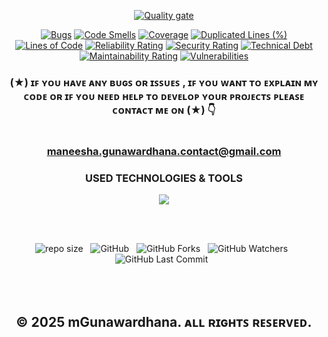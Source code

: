 <div align="center">

[![Quality gate](https://sonarcloud.io/api/project_badges/quality_gate?project=mgunawardhana_univiser-shopping-micro-service)](https://sonarcloud.io/summary/new_code?id=mgunawardhana_univiser-shopping-micro-service)

</div>

<div align="center">

[![Bugs](https://sonarcloud.io/api/project_badges/measure?project=mgunawardhana_univiser-shopping-micro-service&metric=bugs)](https://sonarcloud.io/summary/new_code?id=mgunawardhana_univiser-shopping-micro-service)
[![Code Smells](https://sonarcloud.io/api/project_badges/measure?project=mgunawardhana_univiser-shopping-micro-service&metric=code_smells)](https://sonarcloud.io/summary/new_code?id=mgunawardhana_univiser-shopping-micro-service)
[![Coverage](https://sonarcloud.io/api/project_badges/measure?project=mgunawardhana_univiser-shopping-micro-service&metric=coverage)](https://sonarcloud.io/summary/new_code?id=mgunawardhana_univiser-shopping-micro-service)
[![Duplicated Lines (%)](https://sonarcloud.io/api/project_badges/measure?project=mgunawardhana_univiser-shopping-micro-service&metric=duplicated_lines_density)](https://sonarcloud.io/summary/new_code?id=mgunawardhana_univiser-shopping-micro-service)
[![Lines of Code](https://sonarcloud.io/api/project_badges/measure?project=mgunawardhana_univiser-shopping-micro-service&metric=ncloc)](https://sonarcloud.io/summary/new_code?id=mgunawardhana_univiser-shopping-micro-service)
[![Reliability Rating](https://sonarcloud.io/api/project_badges/measure?project=mgunawardhana_univiser-shopping-micro-service&metric=reliability_rating)](https://sonarcloud.io/summary/new_code?id=mgunawardhana_univiser-shopping-micro-service)
[![Security Rating](https://sonarcloud.io/api/project_badges/measure?project=mgunawardhana_univiser-shopping-micro-service&metric=security_rating)](https://sonarcloud.io/summary/new_code?id=mgunawardhana_univiser-shopping-micro-service)
[![Technical Debt](https://sonarcloud.io/api/project_badges/measure?project=mgunawardhana_univiser-shopping-micro-service&metric=sqale_index)](https://sonarcloud.io/summary/new_code?id=mgunawardhana_univiser-shopping-micro-service)
[![Maintainability Rating](https://sonarcloud.io/api/project_badges/measure?project=mgunawardhana_univiser-shopping-micro-service&metric=sqale_rating)](https://sonarcloud.io/summary/new_code?id=mgunawardhana_univiser-shopping-micro-service)
[![Vulnerabilities](https://sonarcloud.io/api/project_badges/measure?project=mgunawardhana_univiser-shopping-micro-service&metric=vulnerabilities)](https://sonarcloud.io/summary/new_code?id=mgunawardhana_univiser-shopping-micro-service)

</div>

<div align="center">

### (★) ɪꜰ ʏᴏᴜ ʜᴀᴠᴇ ᴀɴʏ ʙᴜɢꜱ ᴏʀ ɪꜱꜱᴜᴇꜱ , ɪꜰ ʏᴏᴜ ᴡᴀɴᴛ ᴛᴏ ᴇxᴘʟᴀɪɴ ᴍʏ ᴄᴏᴅᴇ ᴏʀ ɪꜰ ʏᴏᴜ ɴᴇᴇᴅ ʜᴇʟᴘ ᴛᴏ ᴅᴇᴠᴇʟᴏᴘ ʏᴏᴜʀ ᴘʀᴏᴊᴇᴄᴛꜱ ᴘʟᴇᴀꜱᴇ ᴄᴏɴᴛᴀᴄᴛ ᴍᴇ ᴏɴ (★) 👇<br> <br> <br> maneesha.gunawardhana.contact@gmail.com

</div>

<div align="center">
 <h3>USED TECHNOLOGIES & TOOLS</h3>
     <img src="https://skillicons.dev/icons?i=java,maven,spring,idea,postman,postgres,git,github" />

</div>

<br><br>
<div align="center">

![repo size](https://img.shields.io/github/repo-size/mGunawardhana/univiser-shopping-micro-service?style=for-the-badge) &nbsp;
![GitHub](https://img.shields.io/github/license/mGunawardhana/univiser-shopping-micro-service?style=for-the-badge) &nbsp;
![GitHub Forks](https://img.shields.io/github/forks/mGunawardhana/univiser-shopping-micro-service?&labelColor=black&color=f7b731&style=for-the-badge) &nbsp;
![GitHub Watchers](https://img.shields.io/github/watchers/mGunawardhana/univiser-shopping-micro-service?style=for-the-badge) &nbsp;
![GitHub Last Commit](https://img.shields.io/github/last-commit/mGunawardhana/univiser-shopping-micro-service?style=for-the-badge) &nbsp;

</div>
<br><br>

<div align="center">

## © 2025 mGunawardhana. ᴀʟʟ ʀɪɢʜᴛꜱ ʀᴇꜱᴇʀᴠᴇᴅ.

</div>
